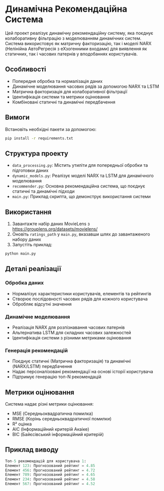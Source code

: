 # Динамічна Рекомендаційна Система

Цей проект реалізує динамічну рекомендаційну систему, яка поєднує колаборативну фільтрацію з моделюванням динамічних систем. Система використовує як матричну факторизацію, так і моделі NARX (Нелінійна АвтоРегресія з еХзогенними входами) для виявлення як статичних, так і часових патернів у вподобаннях користувачів.

## Особливості

- Попередня обробка та нормалізація даних
- Динамічне моделювання часових рядів за допомогою NARX та LSTM
- Матрична факторизація для колаборативної фільтрації
- Ідентифікація системи та метрики оцінювання
- Комбіновані статичні та динамічні передбачення

## Вимоги

Встановіть необхідні пакети за допомогою:

```bash
pip install -r requirements.txt
```

## Структура проекту

- `data_processing.py`: Містить утиліти для попередньої обробки та підготовки даних
- `dynamic_models.py`: Реалізує моделі NARX та LSTM для динамічного моделювання
- `recommender.py`: Основна рекомендаційна система, що поєднує статичні та динамічні підходи
- `main.py`: Приклад скрипта, що демонструє використання системи

## Використання

1. Завантажте набір даних MovieLens з https://grouplens.org/datasets/movielens/
2. Оновіть `ratings_path` у `main.py`, вказавши шлях до завантаженого набору даних
3. Запустіть приклад:

```bash
python main.py
```

## Деталі реалізації

### Обробка даних
- Нормалізує характеристики користувачів, елементів та рейтингів
- Створює послідовності часових рядів для кожного користувача
- Обробляє відсутні значення

### Динамічне моделювання
- Реалізація NARX для розпізнавання часових патернів
- Альтернатива LSTM для складних часових залежностей
- Ідентифікація системи з різними метриками оцінювання

### Генерація рекомендацій
- Поєднує статичні (Матрична факторизація) та динамічні (NARX/LSTM) передбачення
- Надає персоналізовані рекомендації на основі історії користувача
- Підтримує генерацію топ-N рекомендацій

## Метрики оцінювання

Система надає різні метрики оцінювання:
- MSE (Середньоквадратична помилка)
- RMSE (Корінь середньоквадратичної помилки)
- R² оцінка
- AIC (Інформаційний критерій Акаіке)
- BIC (Байєсівський інформаційний критерій)

## Приклад виводу

```python
Топ-5 рекомендацій для користувача 1:
Елемент 123: Прогнозований рейтинг = 4.85
Елемент 456: Прогнозований рейтинг = 4.72
Елемент 789: Прогнозований рейтинг = 4.65
Елемент 234: Прогнозований рейтинг = 4.58
Елемент 567: Прогнозований рейтинг = 4.52
``` 